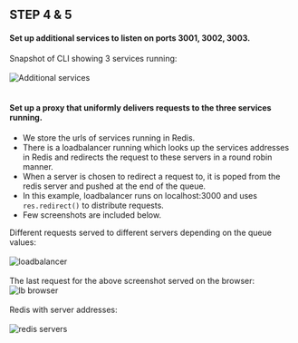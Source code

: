 ## STEP 4 & 5

#### Set up additional services to listen on ports 3001, 3002, 3003.

Snapshot of CLI showing 3 services running:
<br><br>
![Additional services](https://cloud.githubusercontent.com/assets/9297464/6857240/d6ba775c-d3db-11e4-9e72-aac527f87d6d.png)
<br><br>

#### Set up a proxy that uniformly delivers requests to the three services running. 

* We store the urls of services running in Redis.
* There is a loadbalancer running which looks up the services addresses in Redis and redirects the request to these servers in a round robin manner.
* When a server is chosen to redirect a request to, it is poped from the redis server and pushed at the end of the queue.
* In this example, loadbalancer runs on localhost:3000 and uses `res.redirect()` to distribute requests.
* Few screenshots are included below.

Different requests served to different servers depending on the queue values:
<br><br>
![loadbalancer](https://cloud.githubusercontent.com/assets/9297464/6857559/dfcb8e38-d3dd-11e4-8b4a-6d27260993eb.png)
<br><br>
The last request for the above screenshot served on the browser:
![lb browser](https://cloud.githubusercontent.com/assets/9297464/6857602/3d1c59be-d3de-11e4-9e51-95e10f42b7a9.png)
<br><br>
Redis with server addresses:
<br><br>
![redis servers](https://cloud.githubusercontent.com/assets/9297464/6857636/9c4349a2-d3de-11e4-88ae-595eee445a57.png)


